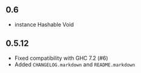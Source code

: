 0.6
---
* instance Hashable Void

0.5.12
------
* Fixed compatibility with GHC 7.2 (#6)
* Added `CHANGELOG.markdown` and `README.markdown`
